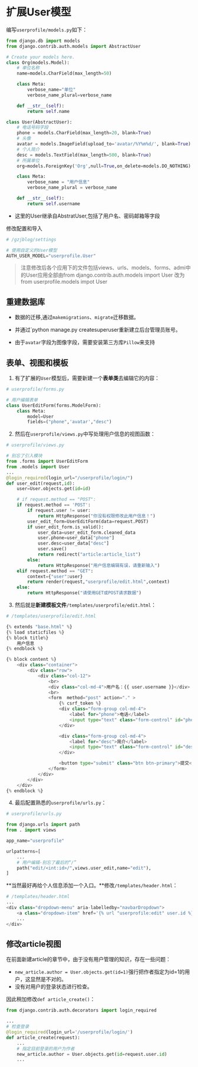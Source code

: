# 扩展User模型

编写`userprofile/models.py`如下：

```python
from django.db import models
from django.contrib.auth.models import AbstractUser

# Create your models here.
class Org(models.Model):
    # 单位名称
    name=models.CharField(max_length=50)

    class Meta:
        verbose_name="单位"
        verbose_name_plural=verbose_name

    def __str__(self):
        return self.name

class User(AbstractUser):
    # 电话号码字段
    phone = models.CharField(max_length=20, blank=True)
    # 头像
    avatar = models.ImageField(upload_to='avatar/%Y%m%d/', blank=True)
    # 个人简介
    desc = models.TextField(max_length=500, blank=True)
    # 所属单位
    org=models.ForeignKey('Org',null=True,on_delete=models.DO_NOTHING)

    class Meta:
        verbose_name = "用户信息"
        verbose_name_plural = verbose_name

    def __str__(self):
        return self.username
```

- 这里的User继承自AbstratUser,包括了用户名、密码邮箱等字段

修改配置和导入

```python
# /gzjblog/settings

# 使用自定义的User模型
AUTH_USER_MODEL="userprofile.User"
```

> 注意修改后各个应用下的文件包括views、urls、models、forms、admi中的User应用全部由from django.contrib.auth.models import User 改为from userprofile.models impot User

## 重建数据库

- 数据的迁移,通过`makemigrations`、`migrate`迁移数据。

- 并通过`python manage.py createsuperuser重新建立后台管理员账号。

- 由于`avatar`字段为图像字段，需要安装第三方库`Pillow`来支持

## 表单、视图和模板

1. 有了扩展的`User`模型后，需要新建一个**表单类**去编辑它的内容：

```python
# userprofile/forms.py

# 用户编辑表单
class UserEditForm(forms.ModelForm):
    class Meta:
        model=User
        fields=("phone",'avatar',"desc")
```

2. 然后在`userprofile/views.py`中写处理用户信息的视图函数：

```python
# userprofile/views.py

# 别忘了引入模块
from .forms import UserEditForm
from .models import User
...
@login_required(login_url="/userprofile/login/")
def user_edit(request,id):
    user=User.objects.get(id=id)

    # if request.method == "POST":
    if request.method == 'POST':
        if request.user != user:
            return HttpResponse("你没有权限修改此用户信息！")
        user_edit_form=UserEditForm(data=request.POST)
        if user_edit_form.is_valid():
            user_data=user_edit_form.cleaned_data
            user.phone=user_data["phone"]
            user.desc=user_data["desc"]
            user.save()
            return redirect("article:article_list")
        else:
            return HttpResponse("用户信息编辑有误，请重新输入")
    elif request.method == "GET":
        context={"user":user}
        return render(request,"userprofile/edit.html",context)
    else:
        return HttpResponse("请使用GET或POST请求数据")
```

3. 然后就是**新建模板文件**`/templates/userprofile/edit.html`：

```python
# /templates/userprofile/edit.html

{% extends "base.html" %}
{% load staticfiles %}
{% block title%}
    用户信息
{% endblock %}

{% block content %}
    <div class="container">
        <div class="row">
            <div class="col-12">
                <br>
                <div class="col-md-4">用户名：{{ user.username }}</div>
                <br>
                <form  method="post" action="." >
                    {% csrf_token %}
                    <div class="form-group col-md-4">
                        <label for="phone">电话</label>
                        <input type="text" class="form-control" id="phone" name="phone" value="{{ user.phone }}">
                    </div>

                    <div class="form-group col-md-4">
                        <label for="desc">简介</label>
                        <input type="text" class="form-control" id="desc" name="desc" value="{{ user.desc }}">
                    </div>

                    <button type="submit" class="btn btn-primary">提交</button>
                </form>
            </div>
        </div>
    </div>
{% endblock %}

```

4. 最后配置熟悉的`userprofile/urls.py`：

```python
# userprofile/urls.py

from django.urls import path
from . import views

app_name="userprofile"

urlpatterns=[
	...
    # 用户编辑-别忘了最后的“/”
    path("edit/<int:id>/",views.user_edit,name="edit"),
]

```

**当然最好再给个人信息添加一个入口。**修改`/templates/header.html`：

```python
# /templates/header.html
...
<div class="dropdown-menu" aria-labelledby="navbarDropdown">
    <a class="dropdown-item" href='{% url "userprofile:edit" user.id %}'>个人信息</a>
    ...
</div>
```

## 修改article视图

在前面新建article的章节中，由于没有用户管理的知识，存在一些问题：

- `new_article.author = User.objects.get(id=1)`强行把作者指定为id=1的用户，这显然是不对的。
-  没有对用户的登录状态进行检查。

 因此稍加修改`def article_create()`：

```python
from django.contrib.auth.decorators import login_required

...
# 检查登录
@login_required(login_url='/userprofile/login/')
def article_create(request):
    ...
    # 指定目前登录的用户为作者
    new_article.author = User.objects.get(id=request.user.id)
    ...
```

